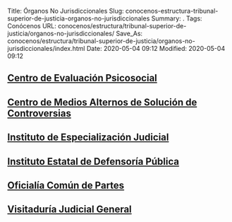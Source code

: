 Title: Órganos No Jurisdiccionales
Slug: conocenos-estructura-tribunal-superior-de-justicia-organos-no-jurisdiccionales
Summary: .
Tags: Conócenos
URL: conocenos/estructura/tribunal-superior-de-justicia/organos-no-jurisdiccionales/
Save_As: conocenos/estructura/tribunal-superior-de-justicia/organos-no-jurisdiccionales/index.html
Date: 2020-05-04 09:12
Modified: 2020-05-04 09:12


## [Centro de Evaluación Psicosocial](centro-de-evaluacion-psicosocial/)

## [Centro de Medios Alternos de Solución de Controversias](cemasc/)

## [Instituto de Especialización Judicial](instituto-de-especializacion-judicial/)

## [Instituto Estatal de Defensoría Pública](instituto-estatal-de-defensoria-publica/)

## [Oficialía Común de Partes](oficialia-de-partes/)

## [Visitaduría Judicial General](visitaduria-judicial-general/)




